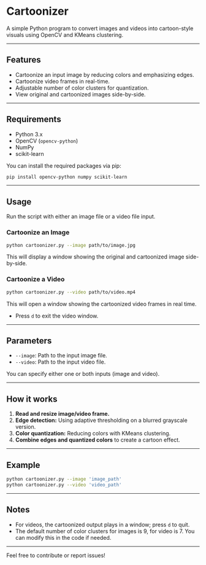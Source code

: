 
# Cartoonizer

A simple Python program to convert images and videos into cartoon-style visuals using OpenCV and KMeans clustering.

---

## Features

- Cartoonize an input image by reducing colors and emphasizing edges.
- Cartoonize video frames in real-time.
- Adjustable number of color clusters for quantization.
- View original and cartoonized images side-by-side.

---

## Requirements

- Python 3.x
- OpenCV (`opencv-python`)
- NumPy
- scikit-learn

You can install the required packages via pip:

```bash
pip install opencv-python numpy scikit-learn
```

---

## Usage

Run the script with either an image file or a video file input.

### Cartoonize an Image

```bash
python cartoonizer.py --image path/to/image.jpg
```

This will display a window showing the original and cartoonized image side-by-side.

### Cartoonize a Video

```bash
python cartoonizer.py --video path/to/video.mp4
```

This will open a window showing the cartoonized video frames in real time.

- Press `d` to exit the video window.

---

## Parameters

- `--image`: Path to the input image file.
- `--video`: Path to the input video file.

You can specify either one or both inputs (image and video).

---

## How it works

1. **Read and resize image/video frame.**  
2. **Edge detection:** Using adaptive thresholding on a blurred grayscale version.  
3. **Color quantization:** Reducing colors with KMeans clustering.  
4. **Combine edges and quantized colors** to create a cartoon effect.

---

## Example

```bash
python cartoonizer.py --image 'image_path'
python cartoonizer.py --video 'video_path'
```

---

## Notes

- For videos, the cartoonized output plays in a window; press `d` to quit.
- The default number of color clusters for images is 9, for video is 7. You can modify this in the code if needed.

---


Feel free to contribute or report issues!
